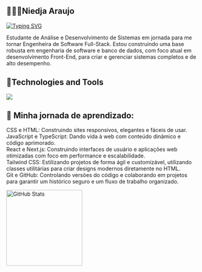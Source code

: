 ## 👩🏻‍💻Niedja Araujo 

<!--
**niedjaraujos/niedjaraujos** is a ✨ _special_ ✨ repository because its `README.md` (this file) appears on your GitHub profile.
-->
[![Typing SVG](https://readme-typing-svg.herokuapp.com/?color=b14075,&size=25&center=true&vCenter=true&width=1000&lines=Hello,+I'm+Niedja+Araujo.+Developer+Front-End!;I'm+learning+JavaScript+and+more:%29)](https://git.io/typing-svg)

<p>Estudante de Análise e Desenvolvimento de Sistemas em jornada para me tornar Engenheira de Software Full-Stack. Estou construindo uma base robusta em engenharia de software e banco de dados, com foco atual em desenvolvimento Front-End, para criar e gerenciar sistemas completos e de alto desempenho. </p>

## 🤖Technologies and Tools

<img src="https://skillicons.dev/icons?i=html,css,js,ts,react,nextjs,tailwind,git,github&theme=dark" />



## 🚀 Minha jornada de aprendizado:

  CSS e HTML: Construindo sites responsivos, elegantes e fáceis de usar.<br>
  JavaScript e TypeScript: Dando vida à web com conteúdo dinâmico e código aprimorado.<br>
  React e Next.js: Construindo interfaces de usuário e aplicações web otimizadas com foco em performance e escalabilidade.<br>
  Tailwind CSS: Estilizando projetos de forma ágil e customizável, utilizando classes utilitárias para criar designs modernos diretamente no HTML.<br>
  Git e GitHub: Controlando versões do código e colaborando em projetos para garantir um histórico seguro e um fluxo de trabalho organizado.
  
  

  <img 
    align="left" 
    alt="GitHub Stats" 
    height="200" 
    style="padding-right: 10px;" 
    src="https://github-readme-stats.vercel.app/api?username=niedjaraujos&show_icons=true&theme=dracula&include_all_commits=true&locale=pt-br" 
  />

